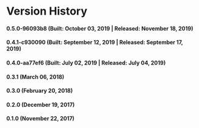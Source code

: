 # Version History


#### 0.5.0-96093b8 (Built: October 03, 2019 | Released: November 18, 2019)

#### 0.4.1-c930090 (Built: September 12, 2019 | Released: September 17, 2019)

#### 0.4.0-aa77ef6 (Built: July 02, 2019 | Released: July 04, 2019)

#### 0.3.1 (March 06, 2018)

#### 0.3.0 (February 20, 2018)

#### 0.2.0 (December 19, 2017)

#### 0.1.0 (November 22, 2017)